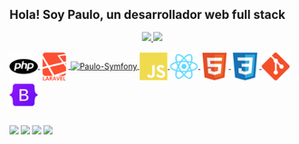 ## Hola! Soy Paulo, un desarrollador web full stack

<div align="center">
<a href="https://github.com/paulo93f">
<img height="180em" src="https://github-readme-stats.vercel.app/api?username=paulo93f&show_icons=true&theme=monokai&include_all_commits=true&count_private=true"/>
<img height="180em" src="https://github-readme-stats.vercel.app/api/top-langs/?username=paulo93f&layout=compact&langs_count=7&theme=monokai"/>
</div>
<div style="display: inline_block"><br>
<img align="center" alt="Paulo-Php" height="50" width="50" src="https://raw.githubusercontent.com/devicons/devicon/master/icons/php/php-plain.svg">
<img align="center" alt="Paulo-Lavarel" height="50" width="50" src="https://raw.githubusercontent.com/devicons/devicon/master/icons/laravel/laravel-plain-wordmark.svg">
<img align="center" alt="Paulo-Symfony" height="60" width="60" src="https://symfony.com/logos/symfony_white_03.svg">
<img align="center" alt="Paulo-Js" height="50" width="50" src="https://raw.githubusercontent.com/devicons/devicon/master/icons/javascript/javascript-plain.svg">
<img align="center" alt="Paulo-React" height="50" width="50" src="https://raw.githubusercontent.com/devicons/devicon/master/icons/react/react-original.svg">
<img align="center" alt="Paulo-HTML" height="50" width="50" src="https://raw.githubusercontent.com/devicons/devicon/master/icons/html5/html5-original.svg">
<img align="center" alt="Paulo-CSS" height="50" width="50" src="https://raw.githubusercontent.com/devicons/devicon/master/icons/css3/css3-original.svg">
  <img align="center" alt="Paulo-Git" height="50" width="50" src="https://raw.githubusercontent.com/devicons/devicon/master/icons/git/git-original.svg">  
  <img align="center" alt="Paulo-Bootstrap" height="50" width="50" src="https://raw.githubusercontent.com/devicons/devicon/master/icons/bootstrap/bootstrap-original.svg">  
</div>

##

<div> 

<a href="https://instagram.com/paulo93f" target="_blank"><img src="https://img.shields.io/badge/-Instagram-%23E4405F?style=for-the-badge&logo=instagram&logoColor=white" target="_blank"></a>
<a href="https://pauloscode.com" target="_blank"><img src="https://img.shields.io/badge/website-000000?style=for-the-badge&logo=About.me&logoColor=white" target="_blank"></a>
<a href = "mailto:paulo93f@gmail.com"><img src="https://img.shields.io/badge/-Gmail-%23333?style=for-the-badge&logo=gmail&logoColor=white" target="_blank"></a>
<a href="https://www.linkedin.com/in/paulo93f" target="_blank">
<img src="https://img.shields.io/badge/-LinkedIn-%230077B5?style=for-the-badge&logo=linkedin&logoColor=white" target="_blank"></a> 
  
</div>
